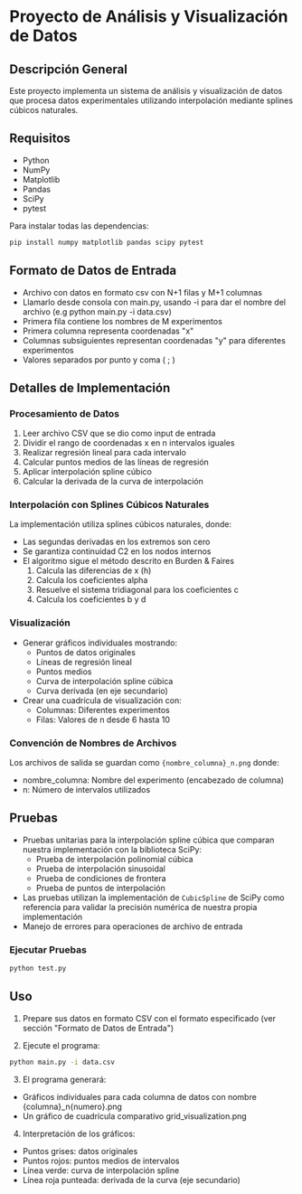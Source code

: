# Proyecto de Análisis y Visualización de Datos

## Descripción General
Este proyecto implementa un sistema de análisis y visualización de datos que procesa datos experimentales utilizando interpolación mediante splines cúbicos naturales.

## Requisitos
- Python
- NumPy
- Matplotlib
- Pandas
- SciPy
- pytest

Para instalar todas las dependencias:
```bash
pip install numpy matplotlib pandas scipy pytest
```

## Formato de Datos de Entrada
- Archivo con datos en formato csv con N+1 filas y M+1 columnas
- Llamarlo desde consola con main.py, usando -i para dar el nombre del archivo (e.g python main.py -i data.csv)
- Primera fila contiene los nombres de M experimentos
- Primera columna representa coordenadas "x"
- Columnas subsiguientes representan coordenadas "y" para diferentes experimentos
- Valores separados por punto y coma ( ; )

## Detalles de Implementación

### Procesamiento de Datos
1. Leer archivo CSV que se dio como input de entrada
2. Dividir el rango de coordenadas x en n intervalos iguales
3. Realizar regresión lineal para cada intervalo
4. Calcular puntos medios de las líneas de regresión
5. Aplicar interpolación spline cúbico
6. Calcular la derivada de la curva de interpolación

### Interpolación con Splines Cúbicos Naturales
La implementación utiliza splines cúbicos naturales, donde:
- Las segundas derivadas en los extremos son cero
- Se garantiza continuidad C2 en los nodos internos
- El algoritmo sigue el método descrito en Burden & Faires
  1. Calcula las diferencias de x (h)
  2. Calcula los coeficientes alpha
  3. Resuelve el sistema tridiagonal para los coeficientes c
  4. Calcula los coeficientes b y d

### Visualización
- Generar gráficos individuales mostrando:
  - Puntos de datos originales
  - Líneas de regresión lineal
  - Puntos medios
  - Curva de interpolación spline cúbica
  - Curva derivada (en eje secundario)
- Crear una cuadrícula de visualización con:
  - Columnas: Diferentes experimentos
  - Filas: Valores de n desde 6 hasta 10

### Convención de Nombres de Archivos
Los archivos de salida se guardan como `{nombre_columna}_n.png` donde:
- nombre_columna: Nombre del experimento (encabezado de columna)
- n: Número de intervalos utilizados

## Pruebas
- Pruebas unitarias para la interpolación spline cúbica que comparan nuestra implementación con la biblioteca SciPy:
  - Prueba de interpolación polinomial cúbica
  - Prueba de interpolación sinusoidal
  - Prueba de condiciones de frontera
  - Prueba de puntos de interpolación
- Las pruebas utilizan la implementación de `CubicSpline` de SciPy como referencia para validar la precisión numérica de nuestra propia implementación
- Manejo de errores para operaciones de archivo de entrada

### Ejecutar Pruebas

```bash
python test.py
```

## Uso
1. Prepare sus datos en formato CSV con el formato especificado (ver sección "Formato de Datos de Entrada")

2. Ejecute el programa:

```bash
python main.py -i data.csv
```

3. El programa generará:

- Gráficos individuales para cada columna de datos con nombre {columna}_n{numero}.png
- Un gráfico de cuadrícula comparativo grid_visualization.png

4. Interpretación de los gráficos:

- Puntos grises: datos originales
- Puntos rojos: puntos medios de intervalos
- Línea verde: curva de interpolación spline
- Línea roja punteada: derivada de la curva (eje secundario)
